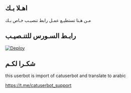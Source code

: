 ## اهـلا بـك
مـن هـنا تستطيـع عمـل رابط تنصيـب خـاص بـك

## رابـط السـورس للتنـصيـب

[![Deploy](https://www.herokucdn.com/deploy/button.svg)](https://amopl/deploy?template=https://github.com/JMTHON-AR/jmthon)

## شكـرا لكـم 


this userbot is import of catuserbot and translate to arabic

https://t.me/catuserbot_support
